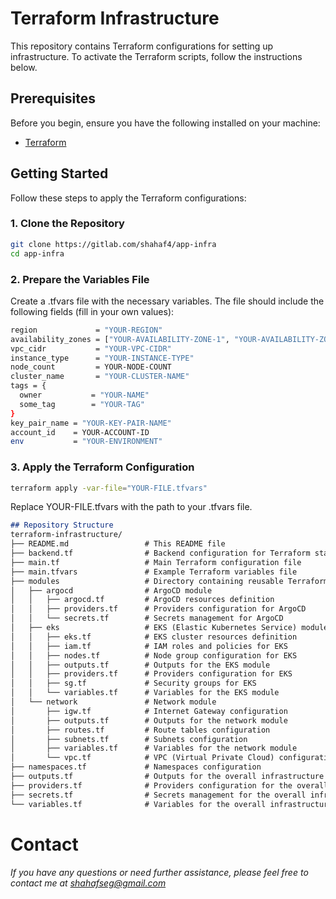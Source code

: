 # Terraform Infrastructure

This repository contains Terraform configurations for setting up infrastructure. To activate the Terraform scripts, follow the instructions below.

## Prerequisites

Before you begin, ensure you have the following installed on your machine:

- [Terraform](https://www.terraform.io/downloads.html)

## Getting Started

Follow these steps to apply the Terraform configurations:

### 1. Clone the Repository

```sh
git clone https://gitlab.com/shahaf4/app-infra
cd app-infra
```

### 2. Prepare the Variables File

Create a .tfvars file with the necessary variables. The file should include the following fields (fill in your own values):
```sh
region             = "YOUR-REGION"
availability_zones = ["YOUR-AVAILABILITY-ZONE-1", "YOUR-AVAILABILITY-ZONE-2"]
vpc_cidr           = "YOUR-VPC-CIDR"
instance_type      = "YOUR-INSTANCE-TYPE"
node_count         = YOUR-NODE-COUNT
cluster_name       = "YOUR-CLUSTER-NAME"
tags = {
  owner           = "YOUR-NAME"
  some_tag        = "YOUR-TAG"
}
key_pair_name = "YOUR-KEY-PAIR-NAME"
account_id    = YOUR-ACCOUNT-ID
env           = "YOUR-ENVIRONMENT"
```

### 3. Apply the Terraform Configuration

```sh
terraform apply -var-file="YOUR-FILE.tfvars"
```
Replace YOUR-FILE.tfvars with the path to your .tfvars file.

```markdown
## Repository Structure
terraform-infrastructure/
├── README.md                 # This README file
├── backend.tf                # Backend configuration for Terraform state storage
├── main.tf                   # Main Terraform configuration file
├── main.tfvars               # Example Terraform variables file
├── modules                   # Directory containing reusable Terraform modules
│   ├── argocd                # ArgoCD module
│   │   ├── argocd.tf         # ArgoCD resources definition
│   │   ├── providers.tf      # Providers configuration for ArgoCD
│   │   └── secrets.tf        # Secrets management for ArgoCD
│   ├── eks                   # EKS (Elastic Kubernetes Service) module
│   │   ├── eks.tf            # EKS cluster resources definition
│   │   ├── iam.tf            # IAM roles and policies for EKS
│   │   ├── nodes.tf          # Node group configuration for EKS
│   │   ├── outputs.tf        # Outputs for the EKS module
│   │   ├── providers.tf      # Providers configuration for EKS
│   │   ├── sg.tf             # Security groups for EKS
│   │   └── variables.tf      # Variables for the EKS module
│   └── network               # Network module
│       ├── igw.tf            # Internet Gateway configuration
│       ├── outputs.tf        # Outputs for the network module
│       ├── routes.tf         # Route tables configuration
│       ├── subnets.tf        # Subnets configuration
│       ├── variables.tf      # Variables for the network module
│       └── vpc.tf            # VPC (Virtual Private Cloud) configuration
├── namespaces.tf             # Namespaces configuration
├── outputs.tf                # Outputs for the overall infrastructure
├── providers.tf              # Providers configuration for the overall infrastructure
├── secrets.tf                # Secrets management for the overall infrastructure
└── variables.tf              # Variables for the overall infrastructure

```

# Contact

###### If you have any questions or need further assistance, please feel free to contact me at shahafseg@gmail.com
